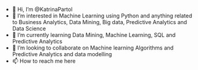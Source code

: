 - 👋 Hi, I’m @KatrinaPartol
- 👀 I’m interested in Machine Learning using Python and anything related to Business Analytics, Data Mining, Big data, Predictive Analytics and Data Science
- 🌱 I’m currently learning Data Mining, Machine Learning, SQL and Predictive Analytics
- 💞️ I’m looking to collaborate on Machine learning Algorithms and Predictive Analytics and data modelling
- 📫 How to reach me here

<!---
KatrinaPartol/KatrinaPartol is a ✨ special ✨ repository because its `README.md` (this file) appears on your GitHub profile.
You can click the Preview link to take a look at your changes.
---> 
